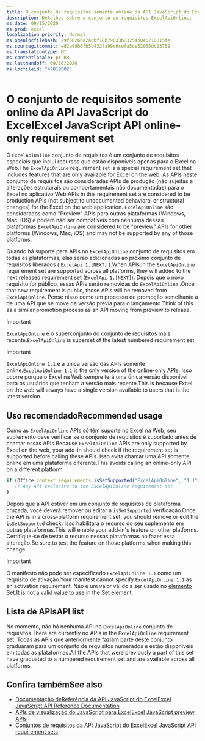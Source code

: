 ```yaml
---
title: O conjunto de requisitos somente online da API JavaScript do Excel
description: Detalhes sobre o conjunto de requisitos ExcelApiOnline.
ms.date: 09/15/2020
ms.prod: excel
localization_priority: Normal
ms.openlocfilehash: 29f5826ba2adbf18b79033b83254b046210015fe
ms.sourcegitcommit: ed2a98b6fb5b432fa99c6cefa5ce52965dc25759
ms.translationtype: MT
ms.contentlocale: pt-BR
ms.lasthandoff: 09/16/2020
ms.locfileid: "47819802"
---
```

# <a name="excel-javascript-api-online-only-requirement-set"></a><span data-ttu-id="7384b-103">O conjunto de requisitos somente online da API JavaScript do Excel</span><span class="sxs-lookup"><span data-stu-id="7384b-103">Excel JavaScript API online-only requirement set</span></span>

<span data-ttu-id="7384b-104">O `ExcelApiOnline` conjunto de requisitos é um conjunto de requisitos especiais que inclui recursos que estão disponíveis apenas para o Excel na Web.</span><span class="sxs-lookup"><span data-stu-id="7384b-104">The `ExcelApiOnline` requirement set is a special requirement set that includes features that are only available for Excel on the web.</span></span> <span data-ttu-id="7384b-105">As APIs neste conjunto de requisitos são consideradas APIs de produção (não sujeitas a alterações estruturais ou comportamentais não documentadas) para o Excel no aplicativo Web.</span><span class="sxs-lookup"><span data-stu-id="7384b-105">APIs in this requirement set are considered to be production APIs (not subject to undocumented behavioral or structural changes) for the Excel on the web application.</span></span> <span data-ttu-id="7384b-106">`ExcelApiOnline` são considerados como "Preview" APIs para outras plataformas (Windows, Mac, iOS) e podem não ser compatíveis com nenhuma dessas plataformas.</span><span class="sxs-lookup"><span data-stu-id="7384b-106">`ExcelApiOnline` are considered to be "preview" APIs for other platforms (Windows, Mac, iOS) and may not be supported by any of those platforms.</span></span>

<span data-ttu-id="7384b-107">Quando há suporte para APIs no `ExcelApiOnline` conjunto de requisitos em todas as plataformas, elas serão adicionadas ao próximo conjunto de requisitos liberados ( `ExcelApi 1.[NEXT]` ).</span><span class="sxs-lookup"><span data-stu-id="7384b-107">When APIs in the `ExcelApiOnline` requirement set are supported across all platforms, they will added to the next released requirement set (`ExcelApi 1.[NEXT]`).</span></span> <span data-ttu-id="7384b-108">Depois que o novo requisito for público, essas APIs serão removidas do `ExcelApiOnline` .</span><span class="sxs-lookup"><span data-stu-id="7384b-108">Once that new requirement is public, those APIs will be removed from `ExcelApiOnline`.</span></span> <span data-ttu-id="7384b-109">Pense nisso como um processo de promoção semelhante à de uma API que se move da versão prévia para o lançamento.</span><span class="sxs-lookup"><span data-stu-id="7384b-109">Think of this as a similar promotion process as an API moving from preview to release.</span></span>

> [!IMPORTANT]
> <span data-ttu-id="7384b-110">`ExcelApiOnline` é o superconjunto do conjunto de requisitos mais recente.</span><span class="sxs-lookup"><span data-stu-id="7384b-110">`ExcelApiOnline` is superset of the latest numbered requirement set.</span></span>

> [!IMPORTANT]
> <span data-ttu-id="7384b-111">`ExcelApiOnline 1.1` é a única versão das APIs somente online.</span><span class="sxs-lookup"><span data-stu-id="7384b-111">`ExcelApiOnline 1.1` is the only version of the online-only APIs.</span></span> <span data-ttu-id="7384b-112">Isso ocorre porque o Excel na Web sempre terá uma única versão disponível para os usuários que tenham a versão mais recente.</span><span class="sxs-lookup"><span data-stu-id="7384b-112">This is because Excel on the web will always have a single version available to users that is the latest version.</span></span>

## <a name="recommended-usage"></a><span data-ttu-id="7384b-113">Uso recomendado</span><span class="sxs-lookup"><span data-stu-id="7384b-113">Recommended usage</span></span>

<span data-ttu-id="7384b-114">Como as `ExcelApiOnline` APIs só têm suporte no Excel na Web, seu suplemento deve verificar se o conjunto de requisitos é suportado antes de chamar essas APIs.</span><span class="sxs-lookup"><span data-stu-id="7384b-114">Because `ExcelApiOnline` APIs are only supported by Excel on the web, your add-in should check if the requirement set is supported before calling these APIs.</span></span> <span data-ttu-id="7384b-115">Isso evita chamar uma API somente online em uma plataforma diferente.</span><span class="sxs-lookup"><span data-stu-id="7384b-115">This avoids calling an online-only API on a different platform.</span></span>

```js
if (Office.context.requirements.isSetSupported("ExcelApiOnline", "1.1")) {
   // Any API exclusive to the ExcelApiOnline requirement set.
}
```

<span data-ttu-id="7384b-116">Depois que a API estiver em um conjunto de requisitos de plataforma cruzada, você deverá remover ou editar a `isSetSupported` verificação.</span><span class="sxs-lookup"><span data-stu-id="7384b-116">Once the API is in a cross-platform requirement set, you should remove or edit the `isSetSupported` check.</span></span> <span data-ttu-id="7384b-117">Isso habilitará o recurso do seu suplemento em outras plataformas.</span><span class="sxs-lookup"><span data-stu-id="7384b-117">This will enable your add-in's feature on other platforms.</span></span> <span data-ttu-id="7384b-118">Certifique-se de testar o recurso nessas plataformas ao fazer essa alteração.</span><span class="sxs-lookup"><span data-stu-id="7384b-118">Be sure to test the feature on those platforms when making this change.</span></span>

> [!IMPORTANT]
> <span data-ttu-id="7384b-119">O manifesto não pode ser especificado `ExcelApiOnline 1.1` como um requisito de ativação.</span><span class="sxs-lookup"><span data-stu-id="7384b-119">Your manifest cannot specify `ExcelApiOnline 1.1` as an activation requirement.</span></span> <span data-ttu-id="7384b-120">Não é um valor válido a ser usado no [elemento Set](../manifest/set.md).</span><span class="sxs-lookup"><span data-stu-id="7384b-120">It is not a valid value to use in the [Set element](../manifest/set.md).</span></span>

## <a name="api-list"></a><span data-ttu-id="7384b-121">Lista de APIs</span><span class="sxs-lookup"><span data-stu-id="7384b-121">API list</span></span>

<span data-ttu-id="7384b-122">No momento, não há nenhuma API no `ExcelApiOnline` conjunto de requisitos.</span><span class="sxs-lookup"><span data-stu-id="7384b-122">There are currently no APIs in the `ExcelApiOnline` requirement set.</span></span> <span data-ttu-id="7384b-123">Todas as APIs que anteriormente faziam parte deste conjunto graduaram para um conjunto de requisitos numerados e estão disponíveis em todas as plataformas.</span><span class="sxs-lookup"><span data-stu-id="7384b-123">All the APIs that were previously a part of this set have graduated to a numbered requirement set and are available across all platforms.</span></span>

## <a name="see-also"></a><span data-ttu-id="7384b-124">Confira também</span><span class="sxs-lookup"><span data-stu-id="7384b-124">See also</span></span>

- [<span data-ttu-id="7384b-125">Documentação deReferência da API JavaScript do Excel</span><span class="sxs-lookup"><span data-stu-id="7384b-125">Excel JavaScript API Reference Documentation</span></span>](/javascript/api/excel?view=excel-js-online&preserve-view=true)
- [<span data-ttu-id="7384b-126">APIs de visualização do JavaScript para Excel</span><span class="sxs-lookup"><span data-stu-id="7384b-126">Excel JavaScript preview APIs</span></span>](excel-preview-apis.md)
- [<span data-ttu-id="7384b-127">Conjuntos de requisitos da API JavaScript do Excel</span><span class="sxs-lookup"><span data-stu-id="7384b-127">Excel JavaScript API requirement sets</span></span>](excel-api-requirement-sets.md)
